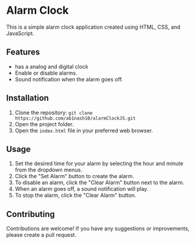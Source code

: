 # Alarm Clock

This is a simple alarm clock application created using HTML, CSS, and JavaScript.

## Features

- has a analog and digital clock
- Enable or disable alarms.
- Sound notification when the alarm goes off.

## Installation

1. Clone the repository: `git clone https://github.com/ab1nash10/alarmClockJS.git`
2. Open the project folder.
3. Open the `index.html` file in your preferred web browser.

## Usage

1. Set the desired time for your alarm by selecting the hour and minute from the dropdown menus.
2. Click the "Set Alarm" button to create the alarm.
3. To disable an alarm, click the "Clear Alarm" button next to the alarm.
4. When an alarm goes off, a sound notification will play. 
5. To stop the alarm, click the "Clear Alarm" button.

## Contributing

Contributions are welcome! If you have any suggestions or improvements, please create a pull request.
